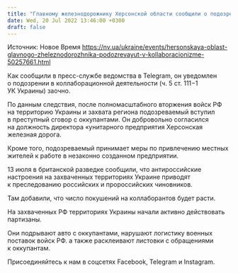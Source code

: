 ```yaml
---
title: "Главному железнодорожнику Херсонской области сообщили о подозрении в коллаборационизме"
date: Wed, 20 Jul 2022 13:46:00 +0300
draft: false
---
```

Источник: Новое Время https://nv.ua/ukraine/events/hersonskaya-oblast-glavnogo-zheleznodorozhnika-podozrevayut-v-kollaboracionizme-50257661.html


 Как сообщили в пресс-службе ведомства в Telegram, он уведомлен о подозрении в коллаборационной деятельности (ч. 5 ст. 111−1 УК Украины) заочно.

По данным следствия, после полномасштабного вторжения войск РФ на территорию Украины и захвата региона подозреваемый вступил в преступный сговор с оккупантами. Он добровольно согласился на должность директора «унитарного предприятия Херсонская железная дорога.

Кроме того, подозреваемый принимает меры по привлечению местных жителей к работе в незаконно созданном предприятии.

13 июля в британской разведке сообщили, что антироссийские настроения на захваченных территориях Украине приводят к преследованию российских и пророссийских чиновников.

Там добавили, что число покушений на коллаборантов будет расти.

На захваченных РФ территориях Украины начали активно действовать партизаны.

Они подрывают авто с оккупантами, нарушают логистику военных поставок войск РФ. а также расклеивают листовки с обращениями к оккупантам.

Присоединяйтесь к нам в соцсетях Facebook, Telegram и Instagram.
